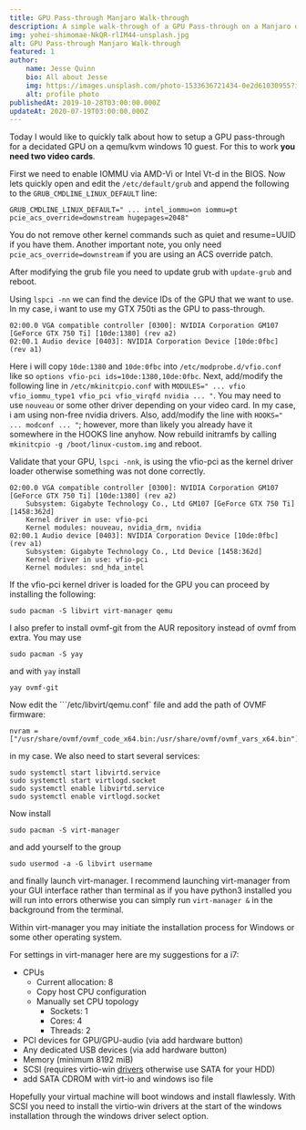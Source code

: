 ```yaml
---
title: GPU Pass-through Manjaro Walk-through
description: A simple walk-through of a GPU Pass-through on a Manjaro desktop.
img: yohei-shimomae-NkQR-rlIM44-unsplash.jpg
alt: GPU Pass-through Manjaro Walk-through
featured: 1
author: 
    name: Jesse Quinn
    bio: All about Jesse
    img: https://images.unsplash.com/photo-1533636721434-0e2d61030955?ixlib=rb-1.2.1&ixid=eyJhcHBfaWQiOjEyMDd9&auto=format&fit=crop&w=2550&q=80
    alt: profile photo
publishedAt: 2019-10-28T03:00:00.000Z
updateAt: 2020-07-19T03:00:00.000Z
---
```


Today I would like to quickly talk about how to setup a GPU pass-through for a decidated GPU on a qemu/kvm windows 10 guest. For this to work **you need two video cards**.

First we need to enable IOMMU via AMD-Vi or Intel Vt-d in the BIOS. Now lets quickly open and edit the ```/etc/default/grub``` and append the following to the ```GRUB_CMDLINE_LINUX_DEFAULT``` line:

    GRUB_CMDLINE_LINUX_DEFAULT=" ... intel_iommu=on iommu=pt pcie_acs_override=downstream hugepages=2048"

You do not remove other kernel commands such as quiet and resume=UUID if you have them. Another important note, you only need ```pcie_acs_override=downstream``` if you are using an ACS override patch.

After modifying the grub file you need to update grub with ```update-grub``` and reboot.

Using ```lspci -nn``` we can find the device IDs of the GPU that we want to use. In my case, i want to use my GTX 750ti as the GPU to pass-through.

    02:00.0 VGA compatible controller [0300]: NVIDIA Corporation GM107 [GeForce GTX 750 Ti] [10de:1380] (rev a2)
    02:00.1 Audio device [0403]: NVIDIA Corporation Device [10de:0fbc] (rev a1)

Here i will copy ```10de:1380``` and ```10de:0fbc``` into ```/etc/modprobe.d/vfio.conf``` like so ```options vfio-pci ids=10de:1380,10de:0fbc```. Next, add/modify the following line in ```/etc/mkinitcpio.conf``` with ```MODULES=" ... vfio vfio_iommu_type1 vfio_pci vfio_virqfd nvidia ... "```. You may need to use ```nouveau``` or some other driver depending on your video card. In my case, i am using non-free nvidia drivers. Also, add/modify the line with ```HOOKS=" ... modconf ... "```; however, more than likely you already have it somewhere in the HOOKS line anyhow. Now rebuild initramfs by calling ```mkinitcpio -g /boot/linux-custom.img``` and reboot.

Validate that your GPU, ```lspci -nnk```, is using the vfio-pci as the kernel driver loader otherwise something was not done correctly.

    02:00.0 VGA compatible controller [0300]: NVIDIA Corporation GM107 [GeForce GTX 750 Ti] [10de:1380] (rev a2)
        Subsystem: Gigabyte Technology Co., Ltd GM107 [GeForce GTX 750 Ti] [1458:362d]
        Kernel driver in use: vfio-pci
        Kernel modules: nouveau, nvidia_drm, nvidia
    02:00.1 Audio device [0403]: NVIDIA Corporation Device [10de:0fbc] (rev a1)
        Subsystem: Gigabyte Technology Co., Ltd Device [1458:362d]
        Kernel driver in use: vfio-pci
        Kernel modules: snd_hda_intel

If the vfio-pci kernel driver is loaded for the GPU you can proceed by installing the following:

    sudo pacman -S libvirt virt-manager qemu

I also prefer to install ovmf-git from the AUR repository instead of ovmf from extra. You may use 

    sudo pacman -S yay

and with ```yay``` install

    yay ovmf-git

Now edit the ```/etc/libvirt/qemu.conf` file and add the path of OVMF firmware:

    nvram = ["/usr/share/ovmf/ovmf_code_x64.bin:/usr/share/ovmf/ovmf_vars_x64.bin"]

in my case. We also need to start several services:

    sudo systemctl start libvirtd.service 
    sudo systemctl start virtlogd.socket
    sudo systemctl enable libvirtd.service
    sudo systemctl enable virtlogd.socket

Now install 

    sudo pacman -S virt-manager

and add yourself to the group

    sudo usermod -a -G libvirt username

and finally launch virt-manager. I recommend launching virt-manager from your GUI interface rather than terminal as if you have python3 installed you will run into errors otherwise you can simply run ```virt-manager &``` in the background from the terminal.

Within virt-manager you may initiate the installation process for Windows or some other operating system.

For settings in virt-manager here are my suggestions for a i7:

- CPUs
    - Current allocation: 8
    - Copy host CPU configuration
    - Manually set CPU topology
        - Sockets: 1
        - Cores: 4
        - Threads: 2
- PCI devices for GPU/GPU-audio (via add hardware button)
- Any dedicated USB devices (via add hardware button)
- Memory (minimum 8192 miB)
- SCSI (requires virtio-win [drivers](https://docs.fedoraproject.org/en-US/quick-docs/creating-windows-virtual-machines-using-virtio-drivers/index.html) otherwise use SATA for your HDD)
- add SATA CDROM with virt-io and windows iso file 

Hopefully your virtual machine will boot windows and install flawlessly. With SCSI you need to install the virtio-win drivers at the start of the windows installation through the windows driver select option.
